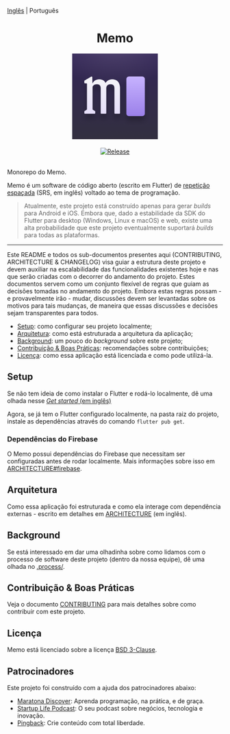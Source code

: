 [Inglês](/README.md) | Português

<div align="center">
  <h1>Memo</h1>
  <img src="https://raw.githubusercontent.com/olmps/memo/master/assets/icon.png" alt="Memo Icon" width="200">
  <br>
  <br>
  <a href="https://github.com/olmps/memo/actions/workflows/release.yml">
    <img src="https://github.com/olmps/memo/actions/workflows/release.yml/badge.svg" alt="Release">
  </a>
  <br>
  <br>
</div>

Monorepo do Memo.

Memo é um software de código aberto (escrito em Flutter) de
[repetição espaçada](https://en.wikipedia.org/wiki/Spaced_repetition) (SRS, em inglês) voltado ao tema de programação.

> Atualmente, este projeto está construído apenas para gerar _builds_ para Android e iOS. Embora que, dado a
> estabilidade da SDK do Flutter para desktop (Windows, Linux e macOS) e web, existe uma alta probabilidade que este
> projeto eventualmente suportará _builds_ para todas as plataformas.

---

Este README e todos os sub-documentos presentes aqui (CONTRIBUTING, ARCHITECTURE & CHANGELOG) visa guiar a
estrutura deste projeto e devem auxiliar na escalabilidade das funcionalidades existentes hoje e nas que serão criadas
com o decorrer do andamento do projeto. Estes documentos servem como um conjunto flexível de regras que guiam as
decisões tomadas no andamento do projeto. Embora estas regras possam - e provavelmente irão - mudar, discussões devem
ser levantadas sobre os motivos para tais mudanças, de maneira que essas discussões e decisões sejam transparentes para
todos.

- [Setup](#setup): como configurar seu projeto localmente;
- [Arquitetura](#arquitetura): como está estruturada a arquitetura da aplicação;
- [Background](#background): um pouco do _background_ sobre este projeto;
- [Contribuição & Boas Práticas](#contribuição--boas-práticas): recomendações sobre contribuições;
- [Licença](#licença): como essa aplicação está licenciada e como pode utilizá-la.

## Setup

Se não tem ideia de como instalar o Flutter e rodá-lo localmente, dê uma olhada nesse
[_Get started_ (em inglês)](https://flutter.dev/docs/get-started/install)

Agora, se já tem o Flutter configurado localmente, na pasta raiz do projeto, instale as dependências através do
comando `flutter pub get`.

### Dependências do Firebase

O Memo possui dependências do Firebase que necessitam ser configuradas antes de rodar localmente. Mais informações sobre 
isso em [ARCHITECTURE#firebase](ARCHITECTURE.md#firebase).

## Arquitetura

Como essa aplicação foi estruturada e como ela interage com dependência externas - escrito em detalhes em
[ARCHITECTURE](ARCHITECTURE.md) (em inglês).

## Background

Se está interessado em dar uma olhadinha sobre como lidamos com o processo de software deste projeto (dentro
da nossa equipe), dê uma olhada no [.process/](.process/README.md).

## Contribuição & Boas Práticas

Veja o documento [CONTRIBUTING](CONTRIBUTING.md) para mais detalhes sobre como contribuir com este projeto.

## Licença

Memo está licenciado sobre a licença [BSD 3-Clause](LICENSE).

## Patrocinadores

Este projeto foi construído com a ajuda dos patrocinadores abaixo:

- [Maratona Discover](https://bit.ly/lucas-montano-maratonadiscover): Aprenda programação, na prática, e de graça.
- [Startup Life Podcast](https://bit.ly/lucas-montano-startup-life): O seu podcast sobre negócios, tecnologia e inovação.
- [Pingback](https://bit.ly/lucas-montano-pingback): Crie conteúdo com total liberdade.
